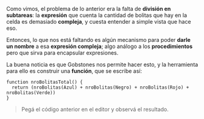 Como vimos, el problema de lo anterior era la falta de **división en subtareas**: la **expresión** que cuenta la cantidad de bolitas que hay en la celda es demasiado **compleja**, y cuesta entender a simple vista que hace eso.

Entonces, lo que nos está faltando es algún mecanismo para poder **darle un nombre** a esa **expresión compleja**; algo análogo a los **procedimientos** pero que sirva para encapsular expresiones.

La buena noticia es que Gobstones nos permite hacer esto, y la herramienta para ello es construir una **función**, que se escribe así:

```gobstones
function nroBolitasTotal() {
  return (nroBolitas(Azul) + nroBolitas(Negro) + nroBolitas(Rojo) + nroBolitas(Verde))
}
```

> Pegá el código anterior en el editor y observá el resultado.